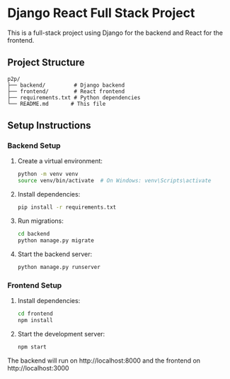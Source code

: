 # Django React Full Stack Project

This is a full-stack project using Django for the backend and React for the frontend.

## Project Structure
```
p2p/
├── backend/         # Django backend
├── frontend/        # React frontend
├── requirements.txt # Python dependencies
└── README.md       # This file
```

## Setup Instructions

### Backend Setup
1. Create a virtual environment:
   ```bash
   python -m venv venv
   source venv/bin/activate  # On Windows: venv\Scripts\activate
   ```

2. Install dependencies:
   ```bash
   pip install -r requirements.txt
   ```

3. Run migrations:
   ```bash
   cd backend
   python manage.py migrate
   ```

4. Start the backend server:
   ```bash
   python manage.py runserver
   ```

### Frontend Setup
1. Install dependencies:
   ```bash
   cd frontend
   npm install
   ```

2. Start the development server:
   ```bash
   npm start
   ```

The backend will run on http://localhost:8000 and the frontend on http://localhost:3000 